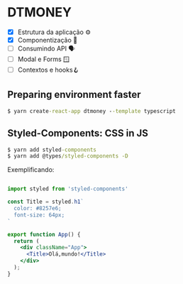 # DTMONEY

- [x] Estrutura da aplicação ⚙️
- [x] Componentização 🧩
- [ ] Consumindo API 🗣
- [ ] Modal e Forms 🪟
- [ ] Contextos e hooks🪝

## Preparing environment faster 
```cmd
$ yarn create-react-app dtmoney --template typescript
```

## Styled-Components: CSS in JS

```cmd
$ yarn add styled-components
$ yarn add @types/styled-components -D
```
Exemplificando:

```jsx

import styled from 'styled-components'

const Title = styled.h1`
  color: #8257e6;
  font-size: 64px;
`

export function App() {
  return (
    <div className="App">
      <Title>Olá,mundo!</Title>
    </div>
  );
}


```
